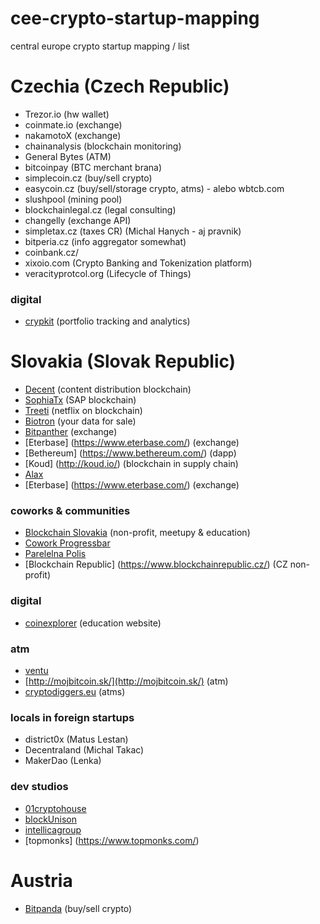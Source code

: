 # cee-crypto-startup-mapping
central europe crypto startup mapping / list

# Czechia (Czech Republic)
- Trezor.io (hw wallet)
- coinmate.io (exchange)
- nakamotoX (exchange)
- chainanalysis (blockchain monitoring)
- General Bytes (ATM)
- bitcoinpay (BTC merchant brana)
- simplecoin.cz (buy/sell crypto)
- easycoin.cz (buy/sell/storage crypto, atms) - alebo wbtcb.com
- slushpool (mining pool)
- blockchainlegal.cz (legal consulting)
- changelly (exchange API)
- simpletax.cz (taxes CR) (Michal Hanych - aj pravnik)
- bitperia.cz (info aggregator somewhat)
- coinbank.cz/
- xixoio.com (Crypto Banking and Tokenization platform)
- veracityprotcol.org (Lifecycle of Things)


### digital
- [crypkit](https://www.crypkit.com/) (portfolio tracking and analytics)

# Slovakia (Slovak Republic)
- [Decent](https://decent.ch/) (content distribution blockchain)
- [SophiaTx](https://www.sophiatx.com/) (SAP blockchain)
- [Treeti](https://treeti.com/) (netflix on blockchain)
- [Biotron](https://biotron.io/) (your data for sale)
- [Bitpanther](https://www.bitpanther.com/sk/) (exchange)
- [Eterbase] (https://www.eterbase.com/) (exchange)
- [Bethereum] (https://www.bethereum.com/) (dapp)
- [Koud] (http://koud.io/) (blockchain in supply chain)
- [Alax](https://alax.io/)
- [Eterbase] (https://www.eterbase.com/) (exchange)

### coworks & communities
- [Blockchain Slovakia](https://blockchainslovakia.sk) (non-profit, meetupy & education)
- [Cowork Progressbar](https://cowork.progressbar.sk/#/)
- [Parelelna Polis](https://paralelnapolis.sk/)
- [Blockchain Republic] (https://www.blockchainrepublic.cz/) (CZ non-profit)

### digital
- [coinexplorer](https://coinexplorer.sk/) (education website)

### atm
- [ventu](https://ventu.io/)
- [http://mojbitcoin.sk/](http://mojbitcoin.sk/) (atm)
- [cryptodiggers.eu](https://cryptodiggers.eu/) (atms)

### locals in foreign startups
- district0x (Matus Lestan)
- Decentraland (Michal Takac)
- MakerDao (Lenka)

### dev studios
- [01cryptohouse](https://www.01cryptohouse.com/)
- [blockUnison](https://blockunison.com/)
- [intellicagroup](https://intellicagroup.com/)
- [topmonks] (https://www.topmonks.com/)

# Austria 
- [Bitpanda](https://www.bitpanda.com/en) (buy/sell crypto)
